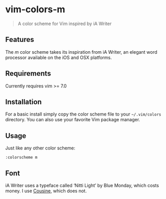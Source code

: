 # vim-colors-m

> A color scheme for Vim inspired by iA Writer


## Features

The _m_ color scheme takes its inspiration from iA Writer, an elegant
word processor available on the iOS and OSX platforms.


## Requirements

Currently requires vim >= 7.0


## Installation

For a basic install simply copy the color scheme file to your
`~/.vim/colors` directory.
You can also use your favorite Vim package manager.


## Usage

Just like any other color scheme:

```vim
:colorscheme m
```

## Font

iA Writer uses a typeface called ‘Nitti Light’ by Blue Monday, which costs money.
I use [Cousine](http://www.google.com/fonts/specimen/Cousine), which does not.
